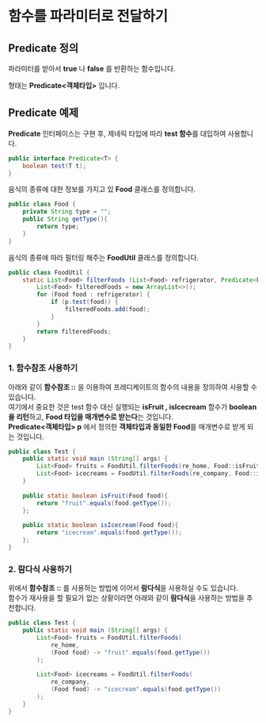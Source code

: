 # 함수를 파라미터로 전달하기

## Predicate 정의

파라미터를 받아서 **true** 나 **false** 를 반환하는 함수입니다.

형태는 **Predicate&lt;객체타입&gt;** 입니다.

## Predicate 예제

**Predicate** 인터페이스는 구현 후, 제네릭 타입에 따라 **test 함수**를 대입하여 사용합니다.

```java
public interface Predicate<T> {
    boolean test(T t);
}
```

음식의 종류에 대한 정보를 가지고 있 **Food** 클래스를 정의합니다.

```java
public class Food {
    private String type = "";
    public String getType(){
        return type;
    }
}
```

음식의 종류에 따라 필터링 해주는 **FoodUtil** 클래스를 정의합니다.

```java
public class FoodUtil {
    static List<Food> filterFoods (List<Food> refrigerator, Predicate<Food> p) {
        List<Food> filteredFoods = new ArrayList<>();
        for (Food food : refrigerator) {
            if (p.test(food)) {
                filteredFoods.add(food);
            }
        }
        return filteredFoods;
    }
}
```

### 1. 함수참조 사용하기

아래와 같이 **함수참조 ::** 을 이용하여 프레디케이트의 함수의 내용을 정의하여 사용할 수 있습니다.  
여기에서 중요한 것은 test 함수 대신 실행되는 **isFruit , isIcecream** 함수가 **boolean 을 리턴**하고, **Food 타입을 매개변수로 받는다**는 것입니다.  
**Predicate&lt;객체타입&gt; p** 에서 정의한 **객체타입과 동일한 Food**를 매개변수로 받게 되는 것입니다.

```java
public class Test {
    public static void main (String[] args) {
        List<Food> fruits = FoodUtil.filterFoods(re_home, Food::isFruit);
        List<Food> icecreams = FoodUtil.filterFoods(re_company, Food::isIcecream);
    }
    
    public static boolean isFruit(Food food){
        return "fruit".equals(food.getType());
    };
    
    public static boolean isIcecream(Food food){
        return "icecream".equals(food.getType());
    };    
}
```

### 2. 람다식 사용하기

위에서 **함수참조 ::** 를 사용하는 방법에 이어서 **람다식**을 사용하실 수도 있습니다.  
함수가 재사용을 할 필요가 없는 상황이라면 아래와 같이 **람다식**을 사용하는 방법을 추천합니다.

```java
public class Test {
    public static void main (String[] args) {
        List<Food> fruits = FoodUtil.filterFoods(
            re_home, 
            (Food food) -> "fruit".equals(food.getType())
        );
        
        List<Food> icecreams = FoodUtil.filterFoods(
            re_company, 
            (Food food) -> "icecream".equals(food.getType())
        );
    }
}
```

